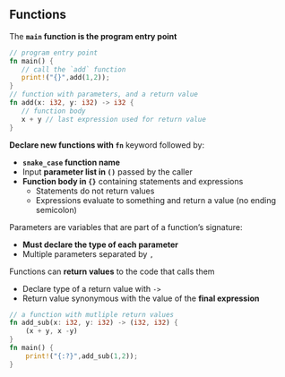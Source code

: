 ## Functions

The **`main` function is the program entry point**


```rust
// program entry point
fn main() {
   // call the `add` function
   print!("{}",add(1,2));
}
// function with parameters, and a return value
fn add(x: i32, y: i32) -> i32 {
   // function body
   x + y // last expression used for return value
}
```

**Declare new functions with `fn`** keyword followed by:

* **`snake_case` function name**
* Input **parameter list in `()`** passed by the caller
* **Function body in `{}`** containing statements and expressions
  - Statements do not return values
  - Expressions evaluate to something and return a value (no ending semicolon)

Parameters are variables that are part of a function’s signature:

* **Must declare the type of each parameter**
* Multiple parameters separated by `,`

Functions can **return values** to the code that calls them

* Declare type of a return value with `->`
* Return value synonymous with the value of the **final expression**

```rust
// a function with mutliple return values
fn add_sub(x: i32, y: i32) -> (i32, i32) {
    (x + y, x -y)
}
fn main() {
    print!("{:?}",add_sub(1,2));
}
```
